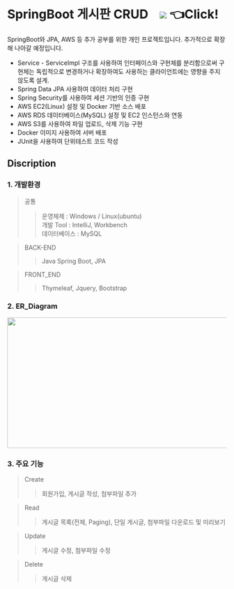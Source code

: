 # SpringBoot 게시판 CRUD &nbsp;&nbsp;  <a href="http:13.124.205.54:8080/"><img src="https://img.shields.io/badge/SSONG's BOARD-E4405F?style=flat-square&logoColor=white"/></a> 👈Click!
SpringBoot와 JPA, AWS 등 추가 공부를 위한 개인 프로젝트입니다. 
추가적으로 확장해 나아갈 예정입니다.
* Service - ServiceImpl 구조를 사용하여 인터페이스와 구현체를 분리함으로써 구현체는 독립적으로 변경하거나 확장하여도 사용하는 클라이언트에는 영향을 주지 않도록 설계.
* Spring Data JPA 사용하여 데이터 처리 구현</br>
* Spring Security를 사용하여 세션 기반의 인증 구현</br>
* AWS EC2(Linux) 설정 및 Docker 기반 소스 배포</br>
* AWS RDS 데이터베이스(MySQL) 설정 및 EC2 인스턴스와 연동</br>
* AWS S3를 사용하여 파일 업로드, 삭제 기능 구현</br>
* Docker 이미지 사용하여 서버 배포</br>
* JUnit을 사용하여 단위테스트 코드 작성</br>


## Discription
### 1. 개발환경
> 공통         
>> 운영체제 : Windows / Linux(ubuntu)         
>> 개발 Tool : IntelliJ, Workbench        
>> 데이터베이스 : MySQL

>BACK-END 
>> Java Spring Boot, JPA

>FRONT_END
>> Thymeleaf, Jquery, Bootstrap

### 2. ER_Diagram
<img src="https://github.com/ssongseulki/mvc-board/assets/68680087/d79eb2ff-5ec8-4470-aefb-f8490aad06f0" width = "600" height = "300">

### 3. 주요 기능
> Create
>> 회원가입, 게시글 작성, 첨부파일 추가

> Read
>> 게시글 목록(전체, Paging), 단일 게시글, 첨부파일 다운로드 및 미리보기

> Update
>> 게시글 수정, 첨부파일 수정

> Delete
>> 게시글 삭제


